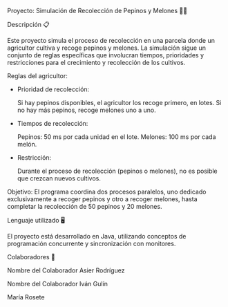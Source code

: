 Proyecto: Simulación de Recolección de Pepinos y Melones 🌱🍈

Descripción 📋

Este proyecto simula el proceso de recolección en una parcela donde un agricultor cultiva y recoge pepinos y melones. La simulación sigue un conjunto de reglas específicas que involucran tiempos, prioridades y restricciones para el crecimiento y recolección de los cultivos.

Reglas del agricultor:

* Prioridad de recolección:

  Si hay pepinos disponibles, el agricultor los recoge primero, en lotes.
  Si no hay más pepinos, recoge melones uno a uno.

* Tiempos de recolección:

  Pepinos: 50 ms por cada unidad en el lote.
  Melones: 100 ms por cada melón.

* Restricción:

  Durante el proceso de recolección (pepinos o melones), no es posible que crezcan nuevos cultivos.

Objetivo:
El programa coordina dos procesos paralelos, uno dedicado exclusivamente a recoger pepinos y otro a recoger melones, hasta completar la recolección de 50 pepinos y 20 melones.

Lenguaje utilizado 🖥️

El proyecto está desarrollado en Java, utilizando conceptos de programación concurrente y sincronización con monitores.

Colaboradores 🤝

Nombre del Colaborador Asier Rodríguez

Nombre del Colaborador Iván Gulín

María Rosete
